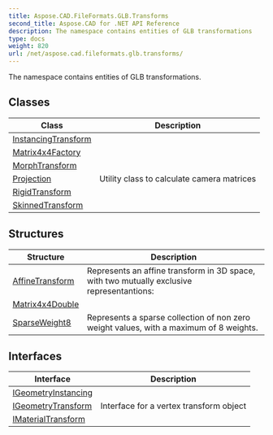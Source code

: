 ```yaml
---
title: Aspose.CAD.FileFormats.GLB.Transforms
second_title: Aspose.CAD for .NET API Reference
description: The namespace contains entities of GLB transformations
type: docs
weight: 820
url: /net/aspose.cad.fileformats.glb.transforms/
---
```

The namespace contains entities of GLB transformations.

## Classes

| Class | Description |
| --- | --- |
| [InstancingTransform](./instancingtransform/) |  |
| [Matrix4x4Factory](./matrix4x4factory/) |  |
| [MorphTransform](./morphtransform/) |  |
| [Projection](./projection/) | Utility class to calculate camera matrices |
| [RigidTransform](./rigidtransform/) |  |
| [SkinnedTransform](./skinnedtransform/) |  |
## Structures

| Structure | Description |
| --- | --- |
| [AffineTransform](./affinetransform/) | Represents an affine transform in 3D space, with two mutually exclusive representantions: |
| [Matrix4x4Double](./matrix4x4double/) |  |
| [SparseWeight8](./sparseweight8/) | Represents a sparse collection of non zero weight values, with a maximum of 8 weights. |
## Interfaces

| Interface | Description |
| --- | --- |
| [IGeometryInstancing](./igeometryinstancing/) |  |
| [IGeometryTransform](./igeometrytransform/) | Interface for a vertex transform object |
| [IMaterialTransform](./imaterialtransform/) |  |


